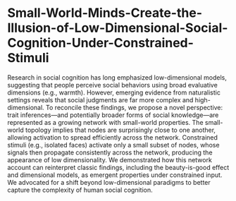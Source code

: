 # Small-World-Minds-Create-the-Illusion-of-Low-Dimensional-Social-Cognition-Under-Constrained-Stimuli

Research in social cognition has long emphasized low-dimensional models, suggesting that people perceive social behaviors using broad evaluative dimensions (e.g., warmth). However, emerging evidence from naturalistic settings reveals that social judgments are far more complex and high-dimensional. To reconcile these findings, we propose a novel perspective: trait inferences—and potentially broader forms of social knowledge—are represented as a growing network with small-world properties. The small-world topology implies that nodes are surprisingly close to one another, allowing activation to spread efficiently across the network. Constrained stimuli (e.g., isolated faces) activate only a small subset of nodes, whose signals then propagate consistently across the network, producing the appearance of low dimensionality. We demonstrated how this network account can reinterpret classic findings, including the beauty-is-good effect and dimensional models, as emergent properties under constrained input. We advocated for a shift beyond low-dimensional paradigms to better capture the complexity of human social cognition. 

